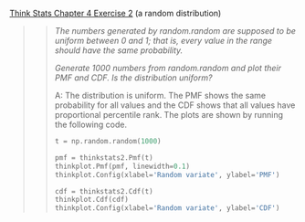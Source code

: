 [Think Stats Chapter 4 Exercise 2](http://greenteapress.com/thinkstats2/html/thinkstats2005.html#toc41) (a random distribution)

>> *The numbers generated by random.random are supposed to be uniform between 0 and 1; that is, every value in the range should have the same probability.*
>>
>> *Generate 1000 numbers from random.random and plot their PMF and CDF. Is the distribution uniform?*
>>
>> A: The distribution is uniform. The PMF shows the same probability for all values and the CDF shows that all values have proportional percentile rank. The plots are shown by running the following code.
>>
>> ```python
>> t = np.random.random(1000)
>> 
>> pmf = thinkstats2.Pmf(t)
>> thinkplot.Pmf(pmf, linewidth=0.1)
>> thinkplot.Config(xlabel='Random variate', ylabel='PMF')
>> 
>> cdf = thinkstats2.Cdf(t)
>> thinkplot.Cdf(cdf)
>> thinkplot.Config(xlabel='Random variate', ylabel='CDF')
>> ```
>>
>> 
>>
>> 
>>
>> 
>>
>> 
